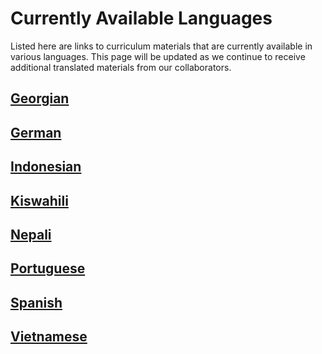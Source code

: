 # Currently Available Languages

Listed here are links to curriculum materials that are currently available in various languages. This page will be updated as we continue to receive additional translated materials from our collaborators.

## [Georgian](georgian.md)

## [German](german.md)

## [Indonesian ](indonesian.md)

## [Kiswahili](kiswahili.md)

## [Nepali](nepali.md)

## [Portuguese](portuguese.md) 

## [Spanish](spanish.md)

## [Vietnamese ](vietnamese.md)

